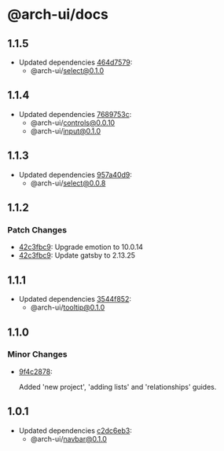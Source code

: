 # @arch-ui/docs

## 1.1.5

- Updated dependencies [464d7579](https://github.com/keystonejs/keystone-5/commit/464d7579):
  - @arch-ui/select@0.1.0

## 1.1.4

- Updated dependencies [7689753c](https://github.com/keystonejs/keystone-5/commit/7689753c):
  - @arch-ui/controls@0.0.10
  - @arch-ui/input@0.1.0

## 1.1.3

- Updated dependencies [957a40d9](https://github.com/keystonejs/keystone-5/commit/957a40d9):
  - @arch-ui/select@0.0.8

## 1.1.2

### Patch Changes

- [42c3fbc9](https://github.com/keystonejs/keystone-5/commit/42c3fbc9): Upgrade emotion to 10.0.14
- [42c3fbc9](https://github.com/keystonejs/keystone-5/commit/42c3fbc9): Update gatsby to 2.13.25

## 1.1.1

- Updated dependencies [3544f852](https://github.com/keystonejs/keystone-5/commit/3544f852):
  - @arch-ui/tooltip@0.1.0

## 1.1.0

### Minor Changes

- [9f4c2878](https://github.com/keystonejs/keystone-5/commit/9f4c2878):

  Added 'new project', 'adding lists' and 'relationships' guides.

## 1.0.1

- Updated dependencies [c2dc6eb3](https://github.com/keystonejs/keystone-5/commit/c2dc6eb3):
  - @arch-ui/navbar@0.1.0
